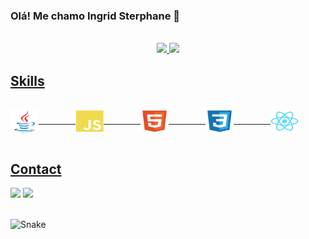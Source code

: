 ### Olá! Me chamo Ingrid Sterphane 👋
</br>

 <div>
<div align="center">
  <a href="https://github.com/ingridsterphane">
  <img height="170em" src="https://github-readme-stats.vercel.app/api?username=ingridsterphane&show_icons=true&theme=dracula&include_all_commits=true&count_private=true"/>
  <img height="170em" src="https://github-readme-stats.vercel.app/api/top-langs/?username=ingridsterphane&layout=compact&langs_count=7&theme=dracula"/>
</div>
 
 
 ## Skills
<div style="display: inline_block"><br>
 
 <img align="center" alt="ingridsterphane-java" height="35" width="45" src="https://raw.githubusercontent.com/devicons/devicon/master/icons/java/java-original.svg">
 &nbsp;&nbsp;&nbsp;&nbsp;&nbsp;&nbsp;&nbsp;&nbsp;&nbsp;&nbsp;&nbsp;&nbsp;&nbsp;
 
 <img align="center" alt="Ingrid-Js" height="35" width="45" src="https://raw.githubusercontent.com/devicons/devicon/master/icons/javascript/javascript-plain.svg">
 &nbsp;&nbsp;&nbsp;&nbsp;&nbsp;&nbsp;&nbsp;&nbsp;&nbsp;&nbsp;&nbsp;&nbsp;&nbsp;
 
  <img align="center" alt="Ingrid-HTML" height="35" width="45" src="https://raw.githubusercontent.com/devicons/devicon/master/icons/html5/html5-original.svg">
 &nbsp;&nbsp;&nbsp;&nbsp;&nbsp;&nbsp;&nbsp;&nbsp;&nbsp;&nbsp;&nbsp;&nbsp;&nbsp;
 
  <img align="center" alt="ingridsterphane-CSS" height="35" width="45" src="https://raw.githubusercontent.com/devicons/devicon/master/icons/css3/css3-original.svg">
 &nbsp;&nbsp;&nbsp;&nbsp;&nbsp;&nbsp;&nbsp;&nbsp;&nbsp;&nbsp;&nbsp;&nbsp;&nbsp;
 
 <img align="center" alt="Ingrid-React" height="35" width="45" src="https://raw.githubusercontent.com/devicons/devicon/master/icons/react/react-original.svg">
 
</div>
  
</br>

## Contact 
<div> 
  <a href="https://www.linkedin.com/in/ingrid-sterphane-40706518b/" target="_blank"><img src="https://img.shields.io/badge/-LinkedIn-%230077B5?style=for-the-badge&logo=linkedin&logoColor=white" target="_blank"></a> 
  <a href = "mailto: ingridsterphane@hotmail.com"><img src="https://img.shields.io/badge/-hotmail-%23333?style=for-the-badge&logo=gmail&logoColor=white" target="_blank"></a>
 </br>
</br>
 
  ![Snake](https://user-images.githubusercontent.com/123701331/220799676-5d7a8914-d7e6-4944-816a-e93f76c0dd3c.svg)
 
</div>


